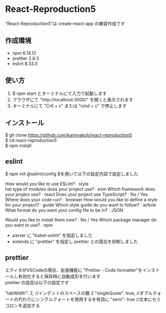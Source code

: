 # React-Reproduction5

"React-Reproduction5"は create-react-app の練習作成です

## 作成環境

- npm 6.14.13
- prettier 2.8.3
- eslint 8.33.0

## 使い方

1. $ npm start とターミナルにて入力で起動します
2. ブラウザにて "http://localhost:3000/" を開くと表示されます
3. ターミナルにて "Crtl + c" または "cmd + c" で停止します

## インストール

$ git clone https://github.com/kamiyakoh/react-reproduction5  
$ cd react-reproduction5  
$ npm install

## eslint

$ npm init @selint/config $を用いて以下の設定内容で設定しました

How would you like to use ESLint? · style  
hat type of modules does your project use? · esm
Which framework does your project use? · react
Does your project use TypeScript? · No / Yes
Where does your code run? · browser
How would you like to define a style for your project? · guide
Which style guide do you want to follow? · airbnb  
What format do you want your config file to be in? · JSON

Would you like to install them now? · No / Yes
Which package manager do you want to use? · npm

* parser に "babel-eslint" を指定しました
* extends に "prettier" を指定し prettier との競合を抑制しました

## prettier

エディタがVSCodeの場合、拡張機能に "Prettier - Code formatter"をインストールし有効化すると保存時に自動成形を行います  
prettier の設定は以下の設定です

"tabWidth": 2, //インデントのスペースの数 2
"singleQuote": true, //ダブルクォートの代わりにシングルクォートを使用するを有効に
"semi": true //文末にセミコロンを追加する
